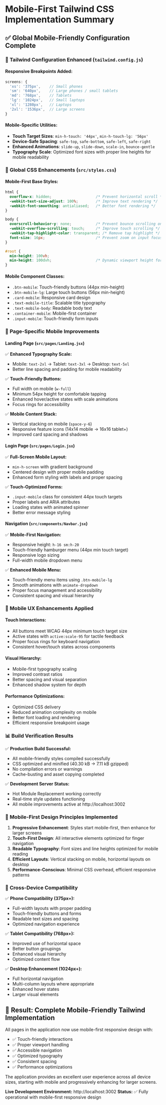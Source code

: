# Mobile-First Tailwind CSS Implementation Summary

## ✅ Global Mobile-Friendly Configuration Complete

### 🎯 **Tailwind Configuration Enhanced** (`tailwind.config.js`)

#### **Responsive Breakpoints Added:**
```javascript
screens: {
  'xs': '375px',    // Small phones
  'sm': '640px',    // Large phones / small tablets
  'md': '768px',    // Tablets
  'lg': '1024px',   // Small laptops
  'xl': '1280px',   // Laptops
  '2xl': '1536px',  // Large screens
}
```

#### **Mobile-Specific Utilities:**
- **Touch Target Sizes**: `min-h-touch: '44px'`, `min-h-touch-lg: '56px'`
- **Device-Safe Spacing**: `safe-top`, `safe-bottom`, `safe-left`, `safe-right`
- **Enhanced Animations**: `slide-up`, `slide-down`, `scale-in`, `bounce-gentle`
- **Typography Scale**: Optimized font sizes with proper line heights for mobile readability

### 🎨 **Global CSS Enhancements** (`src/styles.css`)

#### **Mobile-First Base Styles:**
```css
html {
  overflow-x: hidden;                    /* Prevent horizontal scroll */
  -webkit-text-size-adjust: 100%;        /* Improve text rendering */
  -webkit-font-smoothing: antialiased;   /* Better font rendering */
}

body {
  overscroll-behavior-y: none;           /* Prevent bounce scrolling on iOS */
  -webkit-overflow-scrolling: touch;     /* Improve touch scrolling */
  -webkit-tap-highlight-color: transparent; /* Remove tap highlight */
  font-size: 16px;                       /* Prevent zoom on input focus */
}

#root {
  min-height: 100vh;
  min-height: 100dvh;                    /* Dynamic viewport height for mobile */
}
```

#### **Mobile Component Classes:**
- `.btn-mobile`: Touch-friendly buttons (44px min-height)
- `.btn-mobile-lg`: Large touch buttons (56px min-height) 
- `.card-mobile`: Responsive card design
- `.text-mobile-title`: Scalable title typography
- `.text-mobile-body`: Readable body text
- `.container-mobile`: Mobile-first container
- `.input-mobile`: Touch-friendly form inputs

### 📱 **Page-Specific Mobile Improvements**

#### **Landing Page** (`src/pages/Landing.jsx`)
✅ **Enhanced Typography Scale:**
- Mobile: `text-2xl` → Tablet: `text-3xl` → Desktop: `text-5xl`
- Better line spacing and padding for mobile readability

✅ **Touch-Friendly Buttons:**
- Full width on mobile (`w-full`)
- Minimum 54px height for comfortable tapping
- Enhanced hover/active states with scale animations
- Focus rings for accessibility

✅ **Mobile Content Stack:**
- Vertical stacking on mobile (`space-y-6`)
- Responsive feature icons (14x14 mobile → 16x16 tablet+)
- Improved card spacing and shadows

#### **Login Page** (`src/pages/Login.jsx`)
✅ **Full-Screen Mobile Layout:**
- `min-h-screen` with gradient background
- Centered design with proper mobile padding
- Enhanced form styling with labels and proper spacing

✅ **Touch-Optimized Forms:**
- `.input-mobile` class for consistent 44px touch targets
- Proper labels and ARIA attributes
- Loading states with animated spinner
- Better error message styling

#### **Navigation** (`src/components/Navbar.jsx`)
✅ **Mobile-First Navigation:**
- Responsive height: `h-16 sm:h-20`
- Touch-friendly hamburger menu (44px min touch target)
- Responsive logo sizing
- Full-width mobile dropdown menu

✅ **Enhanced Mobile Menu:**
- Touch-friendly menu items using `.btn-mobile-lg`
- Smooth animations with `animate-dropdown`
- Proper focus management and accessibility
- Consistent spacing and visual hierarchy

### 🚀 **Mobile UX Enhancements Applied**

#### **Touch Interactions:**
- All buttons meet WCAG 44px minimum touch target size
- Active states with `active:scale-95` for tactile feedback
- Proper focus rings for keyboard navigation
- Consistent hover/touch states across components

#### **Visual Hierarchy:**
- Mobile-first typography scaling
- Improved contrast ratios
- Better spacing and visual separation
- Enhanced shadow system for depth

#### **Performance Optimizations:**
- Optimized CSS delivery
- Reduced animation complexity on mobile
- Better font loading and rendering
- Efficient responsive breakpoint usage

### 📊 **Build Verification Results**

✅ **Production Build Successful:**
- All mobile-friendly styles compiled successfully
- CSS optimized and minified (40.30 kB → 7.11 kB gzipped)
- No compilation errors or warnings
- Cache-busting and asset copying completed

✅ **Development Server Status:**
- Hot Module Replacement working correctly
- Real-time style updates functioning
- All mobile improvements active at http://localhost:3002

### 🎯 **Mobile-First Design Principles Implemented**

1. **Progressive Enhancement**: Styles start mobile-first, then enhance for larger screens
2. **Touch-First Design**: All interactive elements optimized for finger navigation
3. **Readable Typography**: Font sizes and line heights optimized for mobile reading
4. **Efficient Layouts**: Vertical stacking on mobile, horizontal layouts on desktop
5. **Performance-Conscious**: Minimal CSS overhead, efficient responsive patterns

### 📱 **Cross-Device Compatibility**

✅ **Phone Compatibility (375px+):**
- Full-width layouts with proper padding
- Touch-friendly buttons and forms
- Readable text sizes and spacing
- Optimized navigation experience

✅ **Tablet Compatibility (768px+):**
- Improved use of horizontal space
- Better button groupings
- Enhanced visual hierarchy
- Optimized content flow

✅ **Desktop Enhancement (1024px+):**
- Full horizontal navigation
- Multi-column layouts where appropriate
- Enhanced hover states
- Larger visual elements

## 🎉 **Result: Complete Mobile-Friendly Tailwind Implementation**

All pages in the application now use mobile-first responsive design with:
- ✅ Touch-friendly interactions
- ✅ Proper viewport handling
- ✅ Accessible navigation
- ✅ Optimized typography
- ✅ Consistent spacing
- ✅ Performance optimizations

The application provides an excellent user experience across all device sizes, starting with mobile and progressively enhancing for larger screens.

**Live Development Environment:** http://localhost:3002
**Status:** ✅ Fully operational with mobile-first responsive design
